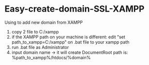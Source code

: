 # Easy-create-domain-SSL-XAMPP
Using to add new domain from XAMPP

1. copy 2 file to C:/xampp
2. if the XAMPP path on your machine is different: edit "set path_to_xampp=C:/xampp" on .bat file to your xampp path
4. run .bat file as Administrator
5. input domain name -> it will create DocumentRoot path is: %path_to_xampp%/htdocs/%domain%

